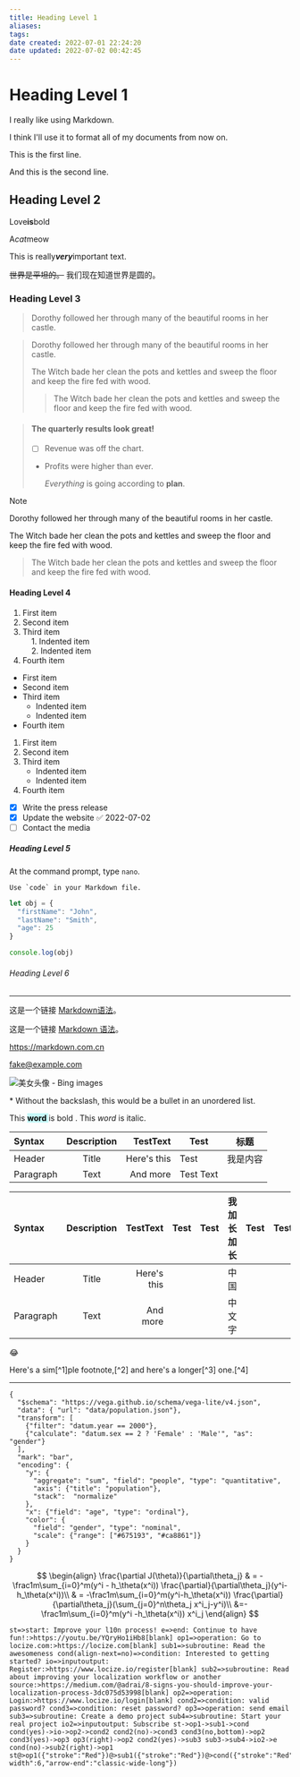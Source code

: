 ```yaml
---
title: Heading Level 1
aliases: 
tags: 
date created: 2022-07-01 22:24:20
date updated: 2022-07-02 00:42:45
---
```


# Heading Level 1

I really like using Markdown.  

I think I'll use it to format all of my documents from now on.

This is the first line.    

And this is the second line.

## Heading Level 2

Love**is**bold

A*cat*meow

This is really***very***important text.

~~世界是平坦的。~~ 我们现在知道世界是圆的。

### Heading Level 3

> Dorothy followed her through many of the beautiful rooms in her castle.

> Dorothy followed her through many of the beautiful rooms in her castle.
> 
> The Witch bade her clean the pots and kettles and sweep the floor and keep the fire fed with wood.
> 
> > The Witch bade her clean the pots and kettles and sweep the floor and keep the fire fed with wood.

> #### The quarterly results look great!
> 
> - [ ] Revenue was off the chart.
> 
> - Profits were higher than ever.
>   
>   *Everything* is going according to **plan**.

> [!note]
> Dorothy followed her through many of the beautiful rooms in her castle.
> 
> The Witch bade her clean the pots and kettles and sweep the floor and keep the fire fed with wood.
> 
> > The Witch bade her clean the pots and kettles and sweep the floor and keep the fire fed with wood.

#### Heading Level 4

1. First item  
2. Second item  
3. Third item  
       1. Indented item  
       2. Indented item  
4. Fourth item
- First item  
- Second item  
- Third item  
  - Indented item
  - Indented item
- Fourth item
1. First item
2. Second item
3. Third item
   - Indented item
   - Indented item
4. Fourth item
- [x] Write the press release
- [x] Update the website ✅ 2022-07-02
- [ ] Contact the media

##### Heading Level 5

At the command prompt, type `nano`.

``Use `code` in your Markdown file.``

```javascript
let obj = {
  "firstName": "John",
  "lastName": "Smith",
  "age": 25
}

console.log(obj)
```

###### Heading Level 6

---

这是一个链接 [Markdown语法](https://markdown.com.cn)。

这是一个链接 [Markdown 语法](https://markdown.com.cn "最好的 markdown 教程")。

<https://markdown.com.cn>

<fake@example.com>

![美女头像 - Bing images](https://p.qqan.com/up/2020-8/15985907552872999.jpg)

\* Without the backslash, this would be a bullet in an unordered list.

This <mark style="background: #ABF7F7A6;"> **word** </mark> is bold . This <em> word </em> is italic.

| Syntax    | Description | TestText    | Test      | 标题   |
|:--------- |:-----------:| -----------:| --------- | ---- |
| Header    | Title       | Here's this | Test      | 我是内容 |
| Paragraph | Text        | And more    | Test Text |      |

| Syntax    | Description | TestText    | Test | Test | 我加长加长 | Test | Test | Test      |
|:--------- |:-----------:| -----------:| ---- | ---- | ----- | ---- | ---- | --------- |
| Header    | Title       | Here's this |      |      | 中国    |      |      | Test      |
| Paragraph | Text        | And more    |      |      | 中文字   |      |      | Test Text |

:joy:

Here's a sim[^1]ple footnote,[^2] and here's a longer[^3] one.[^4]

---

```vega-lite
{
  "$schema": "https://vega.github.io/schema/vega-lite/v4.json",
  "data": { "url": "data/population.json"},
  "transform": [
    {"filter": "datum.year == 2000"},
    {"calculate": "datum.sex == 2 ? 'Female' : 'Male'", "as": "gender"}
  ],
  "mark": "bar",
  "encoding": {
    "y": {
      "aggregate": "sum", "field": "people", "type": "quantitative",
      "axis": {"title": "population"},
      "stack":  "normalize"
    },
    "x": {"field": "age", "type": "ordinal"},
    "color": {
      "field": "gender", "type": "nominal",
      "scale": {"range": ["#675193", "#ca8861"]}
    }
  }
}
```

$$
\begin{align}
 \frac{\partial J(\theta)}{\partial\theta_j}
 & = -\frac1m\sum_{i=0}^m(y^i - h_\theta(x^i)) \frac{\partial}{\partial\theta_j}(y^i-h_\theta(x^i))\\
 & = -\frac1m\sum_{i=0}^m(y^i-h_\theta(x^i)) \frac{\partial}{\partial\theta_j}(\sum_{j=0}^n\theta_j x^i_j-y^i)\\
 &=-\frac1m\sum_{i=0}^m(y^i -h_\theta(x^i)) x^i_j
\end{align}
$$

```flowchart
st=>start: Improve your l10n process! e=>end: Continue to have fun!:>https://youtu.be/YQryHo1iHb8[blank] op1=>operation: Go to locize.com:>https://locize.com[blank] sub1=>subroutine: Read the awesomeness cond(align-next=no)=>condition: Interested to getting started? io=>inputoutput: Register:>https://www.locize.io/register[blank] sub2=>subroutine: Read about improving your localization workflow or another source:>https://medium.com/@adrai/8-signs-you-should-improve-your-localization-process-3dc075d53998[blank] op2=>operation: Login:>https://www.locize.io/login[blank] cond2=>condition: valid password? cond3=>condition: reset password? op3=>operation: send email sub3=>subroutine: Create a demo project sub4=>subroutine: Start your real project io2=>inputoutput: Subscribe st->op1->sub1->cond cond(yes)->io->op2->cond2 cond2(no)->cond3 cond3(no,bottom)->op2 cond3(yes)->op3 op3(right)->op2 cond2(yes)->sub3 sub3->sub4->io2->e cond(no)->sub2(right)->op1 st@>op1({"stroke":"Red"})@>sub1({"stroke":"Red"})@>cond({"stroke":"Red"})@>io({"stroke":"Red"})@>op2({"stroke":"Red"})@>cond2({"stroke":"Red"})@>sub3({"stroke":"Red"})@>sub4({"stroke":"Red"})@>io2({"stroke":"Red"})@>e({"stroke":"Red","stroke-width":6,"arrow-end":"classic-wide-long"})

```
